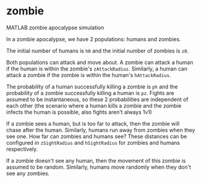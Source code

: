 # zombie
MATLAB zombie apocalypse simulation

In a zombie apocalypse, we have 2 populations: humans and zombies.

The initial number of humans is `h0` and the initial number of zombies is `z0`.

Both populations can attack and move about. A zombie can attack a human if the human is within the zombie's `zAttackRadius`. 
Similarly, a human can attack a zombie if the zombie is within the human's `hAttackRadius`.

The probability of a human successfully killing a zombie is `ph` and the probability of a zombie successfully killing a human is `pz`. Fights are assumed to be instantaneous, so these 2 probabilities are independent of each other (the scenario where a human kills a zombie and the zombie infects the human is possible, also fights aren't always 1v1)

If a zombie sees a human, but is too far to attack, then the zombie will chase after the human. Similarly, humans run away from zombies when they see one. How far can zombies and humans see? These distances can be configured in `zSightRadius` and `hSightRadius` for zombies and humans respectively.

If a zombie doesn't see any human, then the movement of this zombie is assumed to be random. Similarly, humans move randomly when they don't see any zombies.

